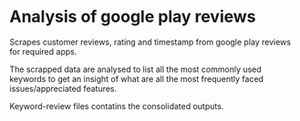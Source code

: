 # Analysis of google play reviews

Scrapes customer reviews, rating and timestamp from google play reviews for required apps. 

The scrapped data are analysed to list all the most commonly used keywords to get an insight of what are all the most frequently faced issues/appreciated features.

Keyword-review files contatins the consolidated outputs.


